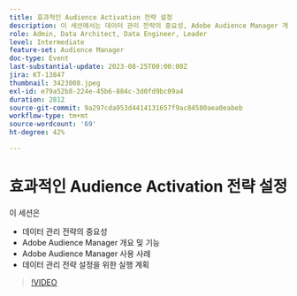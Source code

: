 ```yaml
---
title: 효과적인 Audience Activation 전략 설정
description: 이 세션에서는 데이터 관리 전략의 중요성, Adobe Audience Manager 개요 및 기능, Adobe Audience Manager 사용 사례, 데이터 관리 전략 설정을 위한 작업 계획을 다룹니다.
role: Admin, Data Architect, Data Engineer, Leader
level: Intermediate
feature-set: Audience Manager
doc-type: Event
last-substantial-update: 2023-08-25T00:00:00Z
jira: KT-13847
thumbnail: 3423008.jpeg
exl-id: e79a52b8-224e-45b6-884c-3d0fd9bc09a4
duration: 2812
source-git-commit: 9a297cda953d4414131657f9ac84580aea0eabeb
workflow-type: tm+mt
source-wordcount: '69'
ht-degree: 42%

---
```


# 효과적인 Audience Activation 전략 설정

이 세션은

- 데이터 관리 전략의 중요성
- Adobe Audience Manager 개요 및 기능
- Adobe Audience Manager 사용 사례
- 데이터 관리 전략 설정을 위한 실행 계획

>[!VIDEO](https://video.tv.adobe.com/v/3423008/?learn=on)
